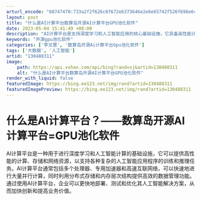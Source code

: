 ```yaml
---
arturl_encode: "68747470:733a2f2f626c6f672e6373646e2e6e65742f526f696e6c692f:61727469636c652f64657461696c732f313330343838333131"
layout: post
title: "什么是AI计算平台数算岛开源AI计算平台GPU池化软件"
date: 2023-05-04 15:41:49 +08:00
description: "AI计算平台是支持深度学习和人工智能应用的核心基础设施，它具备高性能计算、存储和网络资源，集成多处理"
keywords: "开源gpu池化软件"
categories: ['李文慧', '数算岛开源Ai计算平台Gpu池化软件']
tags: ['大数据', '人工智能']
artid: "130488311"
image:
    path: https://api.vvhan.com/api/bing?rand=sj&artid=130488311
    alt: "什么是AI计算平台数算岛开源AI计算平台GPU池化软件"
render_with_liquid: false
featuredImage: https://bing.ee123.net/img/rand?artid=130488311
featuredImagePreview: https://bing.ee123.net/img/rand?artid=130488311
---
```


# 什么是AI计算平台？——数算岛开源AI计算平台=GPU池化软件

AI计算平台是一种用于进行深度学习和人工智能计算的基础设施，它可以提供高性能的计算、存储和网络资源，以支持各种复杂的人工智能应用程序的训练和推理任务。AI计算平台通常包括多个处理器、专用加速器和高速互联网络，可以快速地进行大量并行计算，同时利用分布式存储和内存层次结构提供高效的数据管理功能。通过使用AI计算平台，企业可以更快地部署、测试和优化其人工智能解决方案，从而加快创新和提高业务价值。